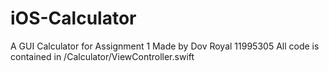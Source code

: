 # iOS-Calculator
A GUI Calculator for Assignment 1
Made by Dov Royal 11995305
All code is contained in /Calculator/ViewController.swift